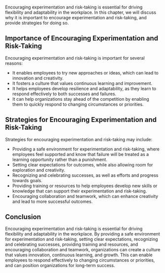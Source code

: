 
Encouraging experimentation and risk-taking is essential for driving flexibility and adaptability in the workplace. In this chapter, we will discuss why it is important to encourage experimentation and risk-taking, and provide strategies for doing so.

Importance of Encouraging Experimentation and Risk-Taking
---------------------------------------------------------

Encouraging experimentation and risk-taking is important for several reasons:

* It enables employees to try new approaches or ideas, which can lead to innovation and creativity.
* It fosters a culture that values continuous learning and improvement.
* It helps employees develop resilience and adaptability, as they learn to respond effectively to both successes and failures.
* It can help organizations stay ahead of the competition by enabling them to quickly respond to changing circumstances or priorities.

Strategies for Encouraging Experimentation and Risk-Taking
----------------------------------------------------------

Strategies for encouraging experimentation and risk-taking may include:

* Providing a safe environment for experimentation and risk-taking, where employees feel supported and know that failure will be treated as a learning opportunity rather than a punishment.
* Setting clear expectations for outcomes, while also allowing room for exploration and creativity.
* Recognizing and celebrating successes, as well as efforts and progress towards goals.
* Providing training or resources to help employees develop new skills or knowledge that can support their experimentation and risk-taking.
* Encouraging collaboration and teamwork, which can enhance creativity and lead to more successful outcomes.

Conclusion
----------

Encouraging experimentation and risk-taking is essential for driving flexibility and adaptability in the workplace. By providing a safe environment for experimentation and risk-taking, setting clear expectations, recognizing and celebrating successes, providing training and resources, and encouraging collaboration and teamwork, organizations can create a culture that values innovation, continuous learning, and growth. This can enable employees to respond effectively to changing circumstances or priorities, and can position organizations for long-term success.
